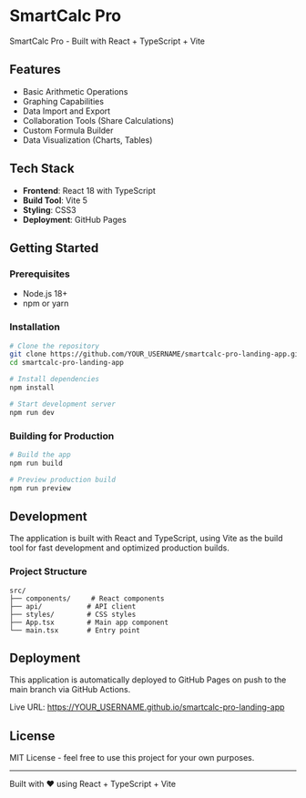 # SmartCalc Pro

SmartCalc Pro - Built with React + TypeScript + Vite

## Features

- Basic Arithmetic Operations
- Graphing Capabilities
- Data Import and Export
- Collaboration Tools (Share Calculations)
- Custom Formula Builder
- Data Visualization (Charts, Tables)

## Tech Stack

- **Frontend**: React 18 with TypeScript
- **Build Tool**: Vite 5
- **Styling**: CSS3
- **Deployment**: GitHub Pages

## Getting Started

### Prerequisites

- Node.js 18+ 
- npm or yarn

### Installation

```bash
# Clone the repository
git clone https://github.com/YOUR_USERNAME/smartcalc-pro-landing-app.git
cd smartcalc-pro-landing-app

# Install dependencies
npm install

# Start development server
npm run dev
```

### Building for Production

```bash
# Build the app
npm run build

# Preview production build
npm run preview
```

## Development

The application is built with React and TypeScript, using Vite as the build tool for fast development and optimized production builds.

### Project Structure

```
src/
├── components/     # React components
├── api/           # API client
├── styles/        # CSS styles
├── App.tsx        # Main app component
└── main.tsx       # Entry point
```

## Deployment

This application is automatically deployed to GitHub Pages on push to the main branch via GitHub Actions.

Live URL: https://YOUR_USERNAME.github.io/smartcalc-pro-landing-app

## License

MIT License - feel free to use this project for your own purposes.

---

Built with ❤️ using React + TypeScript + Vite